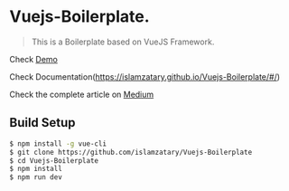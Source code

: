 # Vuejs-Boilerplate.

> This is a Boilerplate based on VueJS Framework.

Check [Demo](http://islamzatary.com/projects/VueJS-Boilerplate/)

Check Documentation(https://islamzatary.github.io/Vuejs-Boilerplate/#/)

Check the complete article on [Medium](https://medium.com/@islamzatary/a-summary-of-front-end-architecture-built-by-vuejs-57d2bbb0b66)



## Build Setup

``` bash
$ npm install -g vue-cli
$ git clone https://github.com/islamzatary/Vuejs-Boilerplate
$ cd Vuejs-Boilerplate
$ npm install
$ npm run dev
```